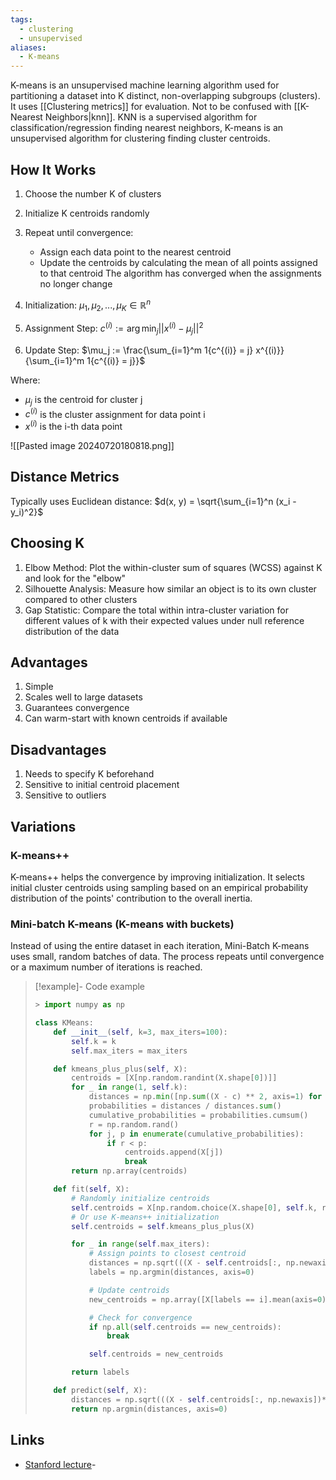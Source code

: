 ```yaml
---
tags:
  - clustering
  - unsupervised
aliases:
  - K-means
---
```

K-means is an unsupervised machine learning algorithm used for partitioning a dataset into K distinct, non-overlapping subgroups (clusters). It uses [[Clustering metrics]] for evaluation.
Not to be confused with [[K-Nearest Neighbors|knn]]. KNN is a supervised algorithm for classification/regression finding nearest neighbors, K-means is an unsupervised algorithm for clustering finding cluster centroids.

## How It Works

1. Choose the number K of clusters
2. Initialize K centroids randomly
3. Repeat until convergence:
	- Assign each data point to the nearest centroid
	- Update the centroids by calculating the mean of all points assigned to that centroid
The algorithm has converged when the assignments no longer change

1. Initialization: $\mu_1, \mu_2, ..., \mu_K \in \mathbb{R}^n$
2. Assignment Step: $c^{(i)} := \arg\min_j ||x^{(i)} - \mu_j||^2$
3. Update Step: $\mu_j := \frac{\sum_{i=1}^m 1{c^{(i)} = j} x^{(i)}}{\sum_{i=1}^m 1{c^{(i)} = j}}$

Where:

- $\mu_j$ is the centroid for cluster j
- $c^{(i)}$ is the cluster assignment for data point i
- $x^{(i)}$ is the i-th data point

![[Pasted image 20240720180818.png]]

## Distance Metrics
Typically uses Euclidean distance: $d(x, y) = \sqrt{\sum_{i=1}^n (x_i - y_i)^2}$

## Choosing K

1. Elbow Method: Plot the within-cluster sum of squares (WCSS) against K and look for the "elbow"
2. Silhouette Analysis: Measure how similar an object is to its own cluster compared to other clusters
3. Gap Statistic: Compare the total within intra-cluster variation for different values of k with their expected values under null reference distribution of the data

## Advantages

1. Simple
2. Scales well to large datasets
3. Guarantees convergence
4. Can warm-start with known centroids if available

## Disadvantages

1. Needs to specify K beforehand
2. Sensitive to initial centroid placement
5. Sensitive to outliers

## Variations
### K-means++
K-means++ helps the convergence by improving initialization. It selects initial cluster centroids using sampling based on an empirical probability distribution of the points' contribution to the overall inertia.
### Mini-batch K-means (K-means with buckets)
Instead of using the entire dataset in each iteration, Mini-Batch K-means uses small, random batches of data. The process repeats until convergence or a maximum number of iterations is reached.

> [!example]- Code example
> ```python
>> import numpy as np
> 
> class KMeans:
>     def __init__(self, k=3, max_iters=100):
>         self.k = k
>         self.max_iters = max_iters
> 
>     def kmeans_plus_plus(self, X):
>         centroids = [X[np.random.randint(X.shape[0])]]
>         for _ in range(1, self.k):
>             distances = np.min([np.sum((X - c) ** 2, axis=1) for c in centroids], axis=0)
>             probabilities = distances / distances.sum()
>             cumulative_probabilities = probabilities.cumsum()
>             r = np.random.rand()
>             for j, p in enumerate(cumulative_probabilities):
>                 if r < p:
>                     centroids.append(X[j])
>                     break
>         return np.array(centroids)
> 
>     def fit(self, X):
>         # Randomly initialize centroids
>         self.centroids = X[np.random.choice(X.shape[0], self.k, replace=False)]
>         # Or use K-means++ initialization
>         self.centroids = self.kmeans_plus_plus(X)
> 
>         for _ in range(self.max_iters):
>             # Assign points to closest centroid
>             distances = np.sqrt(((X - self.centroids[:, np.newaxis])**2).sum(axis=2))
>             labels = np.argmin(distances, axis=0)
> 
>             # Update centroids
>             new_centroids = np.array([X[labels == i].mean(axis=0) for i in range(self.k)])
> 
>             # Check for convergence
>             if np.all(self.centroids == new_centroids):
>                 break
> 
>             self.centroids = new_centroids
> 
>         return labels
> 
>     def predict(self, X):
>         distances = np.sqrt(((X - self.centroids[:, np.newaxis])**2).sum(axis=2))
>         return np.argmin(distances, axis=0)

## Links
- [Stanford lecture](https://stanford.edu/~cpiech/cs221/handouts/kmeans.html)- 